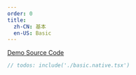 ```yaml
---
order: 0
title:
  zh-CN: 基本
  en-US: Basic
---
```


[Demo Source Code](https://github.com/ant-design/ant-design-mobile-rn/blob/master/components/search-bar/demo/basic.native.tsx)

````jsx
// todos: include('./basic.native.tsx')
````
